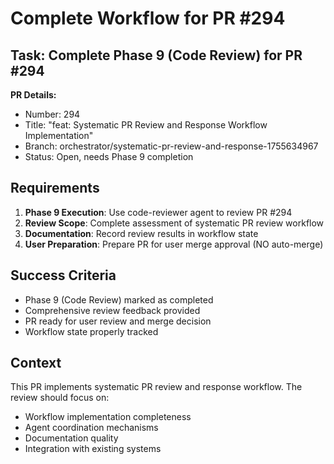 # Complete Workflow for PR #294

## Task: Complete Phase 9 (Code Review) for PR #294

**PR Details:**
- Number: 294
- Title: "feat: Systematic PR Review and Response Workflow Implementation"
- Branch: orchestrator/systematic-pr-review-and-response-1755634967
- Status: Open, needs Phase 9 completion

## Requirements

1. **Phase 9 Execution**: Use code-reviewer agent to review PR #294
2. **Review Scope**: Complete assessment of systematic PR review workflow
3. **Documentation**: Record review results in workflow state
4. **User Preparation**: Prepare PR for user merge approval (NO auto-merge)

## Success Criteria

- Phase 9 (Code Review) marked as completed
- Comprehensive review feedback provided
- PR ready for user review and merge decision
- Workflow state properly tracked

## Context

This PR implements systematic PR review and response workflow. The review should focus on:
- Workflow implementation completeness
- Agent coordination mechanisms
- Documentation quality
- Integration with existing systems

